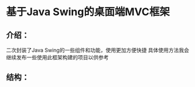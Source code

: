 # 基于Java Swing的桌面端MVC框架
## 介绍：
二次封装了Java Swing的一些组件和功能，使用更加方便快捷
具体使用方法我会继续发布一些使用此框架构建的项目以供参考
## 结构：
